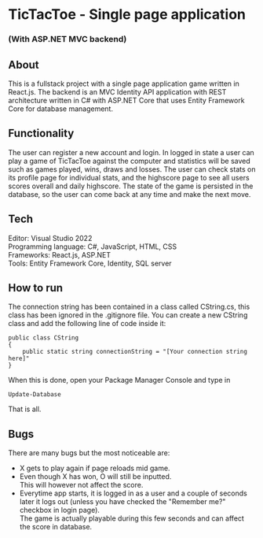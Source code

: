 # TicTacToe - Single page application
### (With ASP.NET MVC backend)
## About
This is a fullstack project with a single page application game written in React.js. 
The backend is an MVC Identity API application with REST architecture written in C# with ASP.NET Core that uses Entity Framework Core for database management.

## Functionality 
The user can register a new account and login. In logged in state a user can play a game of TicTacToe against the computer and statistics will be saved such as games played, wins, draws and losses. The user can check stats on its profile page for individual stats, and the highscore page to see all users scores overall and daily highscore. The state of the game is persisted in the database, so the user can come back at any time and make the next move.

## Tech
Editor: Visual Studio 2022<br>
Programming language: C#, JavaScript, HTML, CSS<br>
Frameworks: React.js, ASP.NET<br>
Tools: Entity Framework Core, Identity, SQL server<br>

## How to run
The connection string has been contained in a class called CString.cs, this class has been ignored in the .gitignore file. You can create a new CString class and add the following line of code inside it: 
```
public class CString
{
    public static string connectionString = "[Your connection string here]"
}
```
When this is done, open your Package Manager Console and type in 
```
Update-Database
```

That is all. 

## Bugs
There are many bugs but the most noticeable are:
<ul>
    <li>X gets to play again if page reloads mid game.</li>
    <li>Even though X has won, O will still be inputted.<br> This will however not affect the score.</li>
    <li>Everytime app starts, it is logged in as a user and a couple of seconds later it logs out (unless you have checked the "Remember me?" checkbox in login page).<br> The game is actually playable during this few seconds and can affect the score in database.</li>
</ul>
